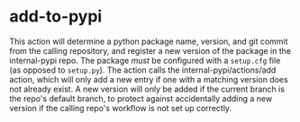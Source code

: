 # add-to-pypi

This action will determine a python package name, version, and git commit from the calling repository, and register a new version of the package in the internal-pypi repo. The package *must* be configured with a `setup.cfg` file (as opposed to `setup.py`). The action calls the internal-pypi/actions/add action, which will only add a new entry if one with a matching version does not already exist. A new version will only be added if the current branch is the repo's default branch, to protect against accidentally adding a new version if the calling repo's workflow is not set up correctly.
